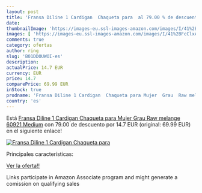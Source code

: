 ```yaml
---
layout: post
title: 'Fransa Diline 1 Cardigan  Chaqueta para  al 79.00 % de descuento'
date: 
thumbnailImage: 'https://images-eu.ssl-images-amazon.com/images/I/41%2BFcClxAdL._SL200_.jpg'
images: [ 'https://images-eu.ssl-images-amazon.com/images/I/41%2BFcClxAdL._SL200_.jpg' ]
comments: true
category: ofertas
author: ring
slug: 'B01DDOUWOI-es'
description:
actualPrice: 14.7 EUR
currency: EUR
price: 14.7
comparePrice: 69.99 EUR
inStock: true
prodname: 'Fransa Diline 1 Cardigan  Chaqueta para Mujer  Grau  Raw melange 60921   Medium'
country: 'es'
---
```


Está [Fransa Diline 1 Cardigan  Chaqueta para Mujer  Grau  Raw melange 60921   Medium](https://www.amazon.es/dp/B01DDOUWOI/?tag=tolees-21) con 79.00 de descuento por 14.7 EUR (original: 69.99 EUR) en el siguiente enlace!

[![Fransa Diline 1 Cardigan  Chaqueta para ](https://images-eu.ssl-images-amazon.com/images/I/41%2BFcClxAdL._SL200_.jpg)](https://www.amazon.es/dp/B01DDOUWOI/?tag=tolees-21)

Principales características:


[Ver la oferta!!](https://www.amazon.es/dp/B01DDOUWOI/?tag=tolees-21)

Links participate in Amazon Associate program and might generate a comission on qualifying sales


